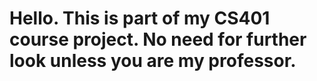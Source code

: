 # Hello. This is part of my CS401 course project. No need for further look unless you are my professor.
